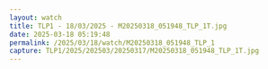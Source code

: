```yaml
---
layout: watch
title: TLP1 - 18/03/2025 - M20250318_051948_TLP_1T.jpg
date: 2025-03-18 05:19:48
permalink: /2025/03/18/watch/M20250318_051948_TLP_1
capture: TLP1/2025/202503/20250317/M20250318_051948_TLP_1T.jpg
---
```

